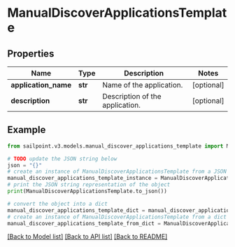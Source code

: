 # ManualDiscoverApplicationsTemplate


## Properties

Name | Type | Description | Notes
------------ | ------------- | ------------- | -------------
**application_name** | **str** | Name of the application. | [optional] 
**description** | **str** | Description of the application. | [optional] 

## Example

```python
from sailpoint.v3.models.manual_discover_applications_template import ManualDiscoverApplicationsTemplate

# TODO update the JSON string below
json = "{}"
# create an instance of ManualDiscoverApplicationsTemplate from a JSON string
manual_discover_applications_template_instance = ManualDiscoverApplicationsTemplate.from_json(json)
# print the JSON string representation of the object
print(ManualDiscoverApplicationsTemplate.to_json())

# convert the object into a dict
manual_discover_applications_template_dict = manual_discover_applications_template_instance.to_dict()
# create an instance of ManualDiscoverApplicationsTemplate from a dict
manual_discover_applications_template_from_dict = ManualDiscoverApplicationsTemplate.from_dict(manual_discover_applications_template_dict)
```
[[Back to Model list]](../README.md#documentation-for-models) [[Back to API list]](../README.md#documentation-for-api-endpoints) [[Back to README]](../README.md)


